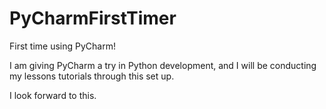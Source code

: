 # PyCharmFirstTimer
First time using PyCharm!

I am giving PyCharm a try in Python development, and I will be
conducting my lessons tutorials through this set up.

I look forward to this.

